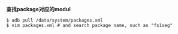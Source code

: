 
**查找package对应的modul**
```shell
$ adb pull /data/system/packages.xml
$ vim packages.xml # and search package name, such as "fs1seg"
```
